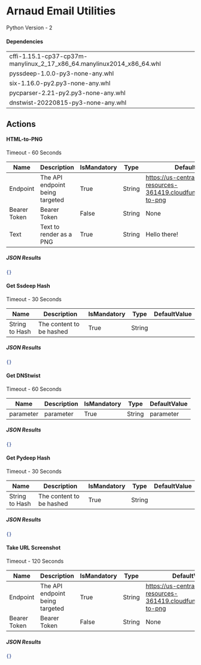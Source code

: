 
# Arnaud Email Utilities



Python Version - 2


#### Dependencies
| |
|-|
|cffi-1.15.1-cp37-cp37m-manylinux_2_17_x86_64.manylinux2014_x86_64.whl|
|pyssdeep-1.0.0-py3-none-any.whl|
|six-1.16.0-py2.py3-none-any.whl|
|pycparser-2.21-py2.py3-none-any.whl|
|dnstwist-20220815-py3-none-any.whl|


## Actions
#### HTML-to-PNG

Timeout - 60 Seconds


|Name|Description|IsMandatory|Type|DefaultValue|
|----|-----------|-----------|----|------------|
|Endpoint|The API endpoint being targeted|True|String|https://us-central1-static-resources-361419.cloudfunctions.net/html-to-png|
|Bearer Token|Bearer Token|False|String|None|
|Text|Text to render as a PNG|True|String|<html><body>Hello there!</body></html>|



##### JSON Results
```json
{}
```



#### Get Ssdeep Hash

Timeout - 30 Seconds


|Name|Description|IsMandatory|Type|DefaultValue|
|----|-----------|-----------|----|------------|
|String to Hash|The content to be hashed|True|String|<insert here>|



##### JSON Results
```json
{}
```



#### Get DNStwist

Timeout - 60 Seconds


|Name|Description|IsMandatory|Type|DefaultValue|
|----|-----------|-----------|----|------------|
|parameter|parameter|True|String|parameter|



##### JSON Results
```json
{}
```



#### Get Pydeep Hash

Timeout - 30 Seconds


|Name|Description|IsMandatory|Type|DefaultValue|
|----|-----------|-----------|----|------------|
|String to Hash|The content to be hashed|True|String|<insert here>|



##### JSON Results
```json
{}
```



#### Take URL Screenshot

Timeout - 120 Seconds


|Name|Description|IsMandatory|Type|DefaultValue|
|----|-----------|-----------|----|------------|
|Endpoint|The API endpoint being targeted|True|String|https://us-central1-static-resources-361419.cloudfunctions.net/url-to-png|
|Bearer Token|Bearer Token|False|String|None|



##### JSON Results
```json
{}
```









